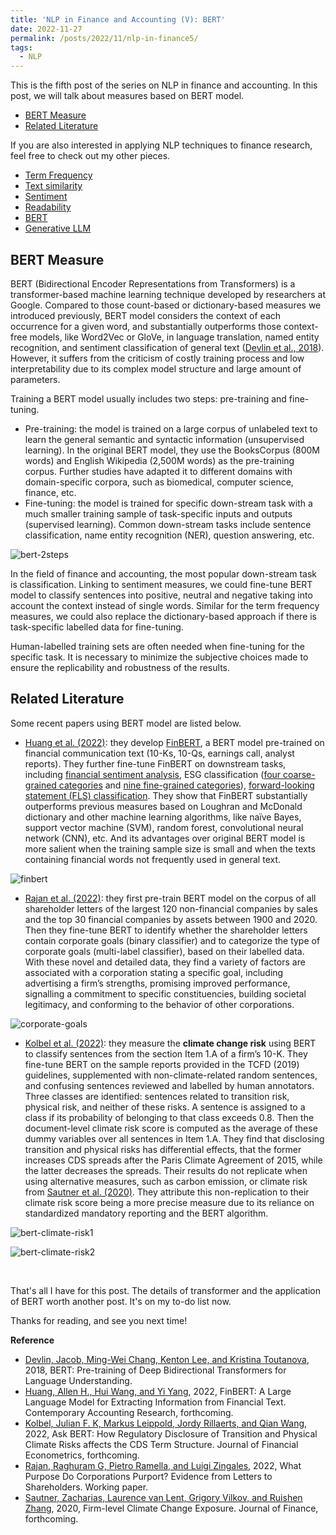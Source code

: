 ```yaml
---
title: 'NLP in Finance and Accounting (V): BERT'
date: 2022-11-27
permalink: /posts/2022/11/nlp-in-finance5/
tags:
  - NLP
---
```


This is the fifth post of the series on NLP in finance and accounting. In this post, we will talk about measures based on BERT model. 
- [BERT Measure](#bert-measure)
- [Related Literature](#related-literature)

If you are also interested in applying NLP techniques to finance research, feel free to check out my other pieces.
- [Term Frequency](/posts/2022/10/nlp-in-finance1/)
- [Text similarity](/posts/2022/11/nlp-in-finance2/)
- [Sentiment](/posts/2022/11/nlp-in-finance3/)
- [Readability](/posts/2022/11/nlp-in-finance4/)
- [BERT](/posts/2022/11/nlp-in-finance5/)
- [Generative LLM](/posts/2024/04/nlp-in-finance6/)

## BERT Measure
BERT (Bidirectional Encoder Representations from Transformers) is a transformer-based machine learning technique developed by researchers at Google. Compared to those count-based or dictionary-based measures we introduced previously, BERT model considers the context of each occurrence for a given word, and substantially outperforms those context-free models, like Word2Vec or GloVe, in language translation, named entity recognition, and sentiment classification of general text ([Devlin et al., 2018](https://arxiv.org/pdf/1810.04805v2.pdf)). However, it suffers from the criticism of costly training process and low interpretability due to its complex model structure and large amount of parameters.

Training a BERT model usually includes two steps: pre-training and fine-tuning.
- Pre-training: the model is trained on a large corpus of unlabeled text to learn the general semantic and syntactic information (unsupervised learning). In the original BERT model, they use the BooksCorpus (800M words) and English Wikipedia (2,500M words) as the pre-training corpus. Further studies have adapted it to different domains with domain-specific corpora, such as biomedical, computer science, finance, etc.
- Fine-tuning: the model is trained for specific down-stream task with a much smaller training sample of task-specific inputs and outputs (supervised learning). Common down-stream tasks include sentence classification, name entity recognition (NER), question answering, etc.

![bert-2steps](/images/blog/2022-10-23-nlp-finance/bert-2steps.png)

In the field of finance and accounting, the most popular down-stream task is classification. Linking to sentiment measures, we could fine-tune BERT model to classify sentences into positive, neutral and negative taking into account the context instead of single words. Similar for the term frequency measures, we could also replace the dictionary-based approach if there is task-specific labelled data for fine-tuning.

Human-labelled training sets are often needed when fine-tuning for the specific task. It is necessary to minimize the subjective choices made to ensure the replicability and robustness of the results. 

## Related Literature
Some recent papers using BERT model are listed below.
- [Huang et al. (2022)](https://papers.ssrn.com/sol3/papers.cfm?abstract_id=3910214): they develop [FinBERT](https://huggingface.co/yiyanghkust/finbert-pretrain), a BERT model pre-trained on financial communication text (10-Ks, 10-Qs, earnings call, analyst reports). They further fine-tune FinBERT on downstream tasks, including [financial sentiment analysis](https://huggingface.co/yiyanghkust/finbert-tone), ESG classification ([four coarse-grained categories](https://huggingface.co/yiyanghkust/finbert-esg) and [nine fine-grained categories](https://huggingface.co/yiyanghkust/finbert-esg-9-categories)), [forward-looking statement (FLS) classification](https://huggingface.co/yiyanghkust/finbert-fls). They show that FinBERT substantially outperforms previous measures based on Loughran and McDonald dictionary and other machine learning algorithms, like naïve Bayes, support vector machine (SVM), random forest, convolutional neural network (CNN), etc. And its advantages over original BERT model is more salient when the training sample size is small and when the texts containing financial words not frequently used in general text.

![finbert](/images/blog/2022-10-23-nlp-finance/finbert.png)
  
- [Rajan et al. (2022)](https://papers.ssrn.com/sol3/papers.cfm?abstract_id=4035849): they first pre-train BERT model on the corpus of all shareholder letters of the largest 120 non-financial companies by sales and the top 30 financial companies by assets between 1900 and 2020. Then they fine-tune BERT to identify whether the shareholder letters contain corporate goals (binary classifier) and to categorize the type of corporate goals (multi-label classifier), based on their labelled data. With these novel and detailed data, they find a variety of factors are associated with a corporation stating a specific goal, including advertising a firm’s strengths, promising improved performance, signalling a commitment to specific constituencies, building societal legitimacy, and conforming to the behavior of other corporations.

![corporate-goals](/images/blog/2022-10-23-nlp-finance/corporate-goals.png)

- [Kolbel et al. (2022)](https://papers.ssrn.com/sol3/papers.cfm?abstract_id=3616324): they measure the **climate change risk** using BERT to classify sentences from the section Item 1.A of a firm’s 10-K. They fine-tune BERT on the sample reports provided in the TCFD (2019) guidelines, supplemented with non-climate-related random sentences, and confusing sentences reviewed and labelled by human annotators. Three classes are identified: sentences related to transition risk, physical risk, and neither of these risks. A sentence is assigned to a class if its probability of belonging to that class exceeds 0.8. Then the document-level climate risk score is computed as the average of these dummy variables over all sentences in Item 1.A. They find that disclosing transition and physical risks has differential effects, that the former increases CDS spreads after the Paris Climate Agreement of 2015, while the latter decreases the spreads. Their results do not replicate when using alternative measures, such as carbon emission, or climate risk from [Sautner et al. (2020)](https://papers.ssrn.com/sol3/papers.cfm?abstract_id=3642508). They attribute this non-replication to their climate risk score being a more precise measure due to its reliance on standardized mandatory reporting and the BERT algorithm.

![bert-climate-risk1](/images/blog/2022-10-23-nlp-finance/bert-climate-risk1.png)

![bert-climate-risk2](/images/blog/2022-10-23-nlp-finance/bert-climate-risk2.png)

<br>

That's all I have for this post. The details of transformer and the application of BERT worth another post. It's on my to-do list now.

Thanks for reading, and see you next time!

**Reference**
- [Devlin, Jacob, Ming-Wei Chang, Kenton Lee, and Kristina Toutanova](https://arxiv.org/pdf/1810.04805v2.pdf), 2018, BERT: Pre-training of Deep Bidirectional Transformers for Language Understanding.
- [Huang, Allen H., Hui Wang, and Yi Yang](https://papers.ssrn.com/sol3/papers.cfm?abstract_id=3910214), 2022, FinBERT: A Large Language Model for Extracting Information from Financial Text. Contemporary Accounting Research, forthcoming.
- [Kolbel, Julian F. K, Markus Leippold, Jordy Rillaerts, and Qian Wang](https://papers.ssrn.com/sol3/papers.cfm?abstract_id=3616324), 2022, Ask BERT: How Regulatory Disclosure of Transition and Physical Climate Risks affects the CDS Term Structure. Journal of Financial Econometrics, forthcoming.
- [Rajan, Raghuram G, Pietro Ramella, and Luigi Zingales](https://papers.ssrn.com/sol3/papers.cfm?abstract_id=4035849), 2022, What Purpose Do Corporations Purport? Evidence from Letters to Shareholders. Working paper.
- [Sautner, Zacharias, Laurence van Lent, Grigory Vilkov, and Ruishen Zhang](https://papers.ssrn.com/sol3/papers.cfm?abstract_id=3642508), 2020, Firm-level Climate Change Exposure. Journal of Finance, forthcoming.
